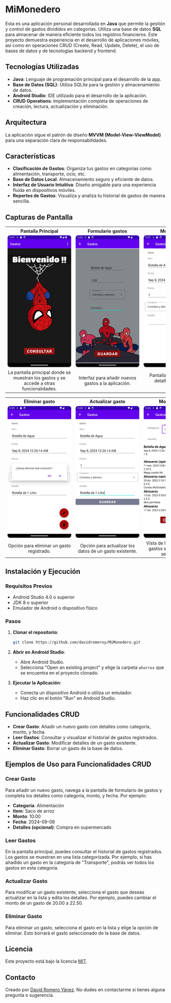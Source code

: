 # MiMonedero
<!-- Aplicación móvil para la gestión de gastos personales. Organiza tus gastos en categorías y visualiza tu historial financiero de manera sencilla. -->


Esta es una aplicación personal desarrollada en **Java** que permite la gestión y control de gastos divididos en categorías. Utiliza una base de datos **SQL** para almacenar de manera eficiente todos los registros financieros. Este proyecto demuestra experiencia en el desarrollo de aplicaciones móviles, así como en operaciones CRUD (Create, Read, Update, Delete), el uso de bases de datos y de tecnologías backend y frontend.

## Tecnologías Utilizadas

- **Java**: Lenguaje de programación principal para el desarrollo de la app.
- **Base de Datos (SQL)**: Utiliza SQLite para la gestión y almacenamiento de datos.
- **Android Studio**: IDE utilizado para el desarrollo de la aplicación.
- **CRUD Operations**: Implementación completa de operaciones de creación, lectura, actualización y eliminación.

## Arquitectura
La aplicación sigue el patrón de diseño **MVVM (Model-View-ViewModel)** para una separación clara de responsabilidades.

## Características

- **Clasificación de Gastos**: Organiza tus gastos en categorías como alimentación, transporte, ocio, etc.
- **Base de Datos Local**: Almacenamiento seguro y eficiente de datos.
- **Interfaz de Usuario Intuitiva**: Diseño amigable para una experiencia fluida en dispositivos móviles.
- **Reportes de Gastos**: Visualiza y analiza tu historial de gastos de manera sencilla.

## Capturas de Pantalla

<table style="width: 100%; border-collapse: collapse;">
  <tr>
    <th style="width: 33%; text-align: center;">Pantalla Principal</th>
    <th style="width: 33%; text-align: center;">Formulario gastos</th>
    <th style="width: 33%; text-align: center;">Mostrar gasto</th>
  </tr>
  <tr>
    <td style="text-align: center; "><img src="resources/MainActivity.jpeg" alt="Pantalla Principal" style="max-width:200px; height: auto;"></td>
    <td style="text-align: center;"><img src="resources/Form.jpeg" alt="Formulario gastos" style="max-width: 200px; height: auto;"></td>
    <td style="text-align: center;"><img src="resources/EditData.jpeg" alt="Mostrar gasto" style="max-width: 200px; height: auto;"></td>
  <tr>
    <td style="text-align: center;">La pantalla principal donde se muestran los gastos y se accede a otras funcionalidades.</td>
    <td style="text-align: center;">Interfaz para añadir nuevos gastos a la aplicación.</td>
    <td style="text-align: center;">Pantalla para mostrar los detalles de un gasto existente.</td>
  </tr>
</table>

<table style="width: 100%; border-collapse: collapse;">
  <tr>
    <th style="width: 33%; text-align: center;">Eliminar gasto</th>
    <th style="width: 33%; text-align: center;">Actualizar gasto</th>
    <th style="width: 33%; text-align: center;">Mostrar gastos</th>
  </tr>
  <tr>
    <td style="width: 33%; text-align: center;"><img src="resources/DeleteData.jpeg" alt="Eliminar gasto" style="max-width:200px; height: auto;"></td>
    <td style="width: 33%; text-align: center;"><img src="resources/UpdateData.jpeg" alt="Actualizar gasto" style="max-width:200px; height: auto;"></td>
    <td style="width: 33%; text-align: center;"><img src="resources/MostrarDatos.jpeg" alt="Mostrar lista de gastos" style="max-width:200px; height: auto;"></td>
  </tr>
  <tr>
    <td style="text-align: center;">Opción para eliminar un gasto registrado.</td>
    <td style="text-align: center;">Opción para actualizar los datos de un gasto existente.</td>
    <td style="text-align: center;">Vista de la lista completa de gastos según la categoría seleccionada.</td>
  </tr>
</table>



## Instalación y Ejecución

### Requisitos Previos
- Android Studio 4.0 o superior
- JDK 8 o superior
- Emulador de Android o dispositivo físico

### Pasos

1. **Clonar el repositorio**:
    ```bash
    git clone https://github.com/davidromeroy/MiMonedero.git
    ```

2. **Abrir en Android Studio**:
   - Abre Android Studio.
   - Selecciona "Open an existing project" y elige la carpeta `ahorros` que se encuentra en el proyecto clonado.

3. **Ejecutar la Aplicación**:
   - Conecta un dispositivo Android o utiliza un emulador.
   - Haz clic en el botón "Run" en Android Studio.

## Funcionalidades CRUD

- **Crear Gasto**: Añadir un nuevo gasto con detalles como categoría, monto, y fecha.
- **Leer Gastos**: Consultar y visualizar el historial de gastos registrados.
- **Actualizar Gasto**: Modificar detalles de un gasto existente.
- **Eliminar Gasto**: Borrar un gasto de la base de datos.

## Ejemplos de Uso para Funcionalidades CRUD

### Crear Gasto
Para añadir un nuevo gasto, navega a la pantalla de formulario de gastos y completa los detalles como categoría, monto, y fecha. Por ejemplo:
- **Categoría**: Alimentación
- **Item**: Saco de arroz
- **Monto**: 10.00
- **Fecha**: 2024-09-08
- **Detalles (opcional)**: Compra en supermercado

### Leer Gastos
En la pantalla principal, puedes consultar el historial de gastos registrados. Los gastos se muestran en una lista categorizada. Por ejemplo, si has añadido un gasto en la categoría de "Transporte", podrás ver todos los gastos en esta categoría.

### Actualizar Gasto
Para modificar un gasto existente, selecciona el gasto que deseas actualizar en la lista y edita los detalles. Por ejemplo, puedes cambiar el monto de un gasto de 20.00 a 22.50.

### Eliminar Gasto
Para eliminar un gasto, selecciona el gasto en la lista y elige la opción de eliminar. Esto borrará el gasto seleccionado de la base de datos.


<!-- ## Contribución
Si deseas contribuir a este proyecto:

1. Realiza un fork del repositorio.
2. Crea una nueva rama (git checkout -b nueva-funcion).
3. Realiza tus cambios y haz commit (git commit -m 'Añadir nueva función').
4. Envía un Pull Request. -->

## Licencia
Este proyecto está bajo la licencia [MIT](./LICENSE).

## Contacto
Creado por [David Romero Yánez](https://github.com/davidromeroy). 
No dudes en contactarme si tienes alguna pregunta o sugerencia.
